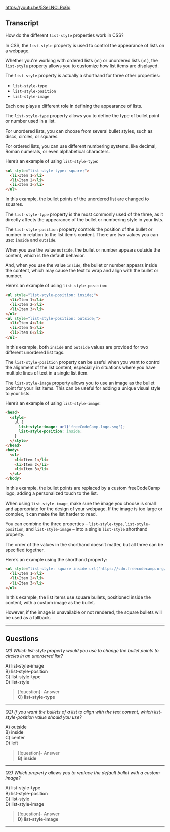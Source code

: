 https://youtu.be/5SeLNCLRx6g

## Transcript
How do the different `list-style` properties work in CSS?

In CSS, the `list-style` property is used to control the appearance of lists on a webpage.

Whether you're working with ordered lists (`ol`) or unordered lists (`ul`), the `list-style` property allows you to customize how list items are displayed.

The `list-style` property is actually a shorthand for three other properties:

*   `list-style-type`
*   `list-style-position`
*   `list-style-image`

Each one plays a different role in defining the appearance of lists.

The `list-style-type` property allows you to define the type of bullet point or number used in a list.

For unordered lists, you can choose from several bullet styles, such as discs, circles, or squares.

For ordered lists, you can use different numbering systems, like decimal, Roman numerals, or even alphabetical characters.

Here’s an example of using `list-style-type`:

```html
<ul style="list-style-type: square;">
  <li>Item 1</li>
  <li>Item 2</li>
  <li>Item 3</li>
</ul>
```

In this example, the bullet points of the unordered list are changed to squares.

The `list-style-type` property is the most commonly used of the three, as it directly affects the appearance of the bullet or numbering style in your lists.

The `list-style-position` property controls the position of the bullet or number in relation to the list item’s content. There are two values you can use: `inside` and `outside`.

When you use the value `outside`, the bullet or number appears outside the content, which is the default behavior.

And, when you use the value `inside`, the bullet or number appears inside the content, which may cause the text to wrap and align with the bullet or number.

Here’s an example of using `list-style-position`:

```html
<ul style="list-style-position: inside;">
  <li>Item 1</li>
  <li>Item 2</li>
  <li>Item 3</li>
</ul>
<ul style="list-style-position: outside;">
  <li>Item 4</li>
  <li>Item 5</li>
  <li>Item 6</li>
</ul>
```

In this example, both `inside` and `outside` values are provided for two different unordered list tags.

The `list-style-position` property can be useful when you want to control the alignment of the list content, especially in situations where you have multiple lines of text in a single list item.

The `list-style-image` property allows you to use an image as the bullet point for your list items. This can be useful for adding a unique visual style to your lists.

Here’s an example of using `list-style-image`:

```html
<head>
  <style>
    ul {
      list-style-image: url('freeCodeCamp-logo.svg');
      list-style-position: inside;
    }
  </style>
</head>
<body>
  <ul>
    <li>Item 1</li>
    <li>Item 2</li>
    <li>Item 3</li>
  </ul>
</body>
```

In this example, the bullet points are replaced by a custom freeCodeCamp logo, adding a personalized touch to the list.

When using `list-style-image`, make sure the image you choose is small and appropriate for the design of your webpage. If the image is too large or complex, it can make the list harder to read.

You can combine the three properties – `list-style-type`, `list-style-position`, and `list-style-image` – into a single `list-style` shorthand property.

The order of the values in the shorthand doesn’t matter, but all three can be specified together.

Here’s an example using the shorthand property:

```html
<ul style="list-style: square inside url('https://cdn.freecodecamp.org/curriculum/cat-photo-app/relaxing-cat.jpg');">
  <li>Item 1</li>
  <li>Item 2</li>
  <li>Item 3</li>
</ul>
```

In this example, the list items use square bullets, positioned inside the content, with a custom image as the bullet.

However, if the image is unavailable or not rendered, the square bullets will be used as a fallback.

---
## Questions
*Q1) Which list-style property would you use to change the bullet points to circles in an unordered list?*

A) list-style-image  
B) list-style-position  
C) list-style-type  
D) list-style  

> [!question]- Answer  
> **C) list-style-type**  

---

*Q2) If you want the bullets of a list to align with the text content, which list-style-position value should you use?*

A) outside  
B) inside  
C) center  
D) left  

> [!question]- Answer  
> **B) inside**  

---

*Q3) Which property allows you to replace the default bullet with a custom image?*

A) list-style-type  
B) list-style-position  
C) list-style  
D) list-style-image  

> [!question]- Answer  
> **D) list-style-image**  

---